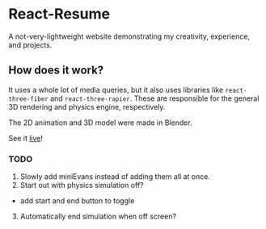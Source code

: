 # React-Resume
A not-very-lightweight website demonstrating my creativity, experience, and projects.

## How does it work?
It uses a whole lot of media queries, but it also uses libraries like `react-three-fiber` and `react-three-rapier`. These are responsible for the general 3D rendering and physics engine, respectively.

The 2D animation and 3D model were made in Blender.

See it [live](https://react-resume-mocha.vercel.app)!

### TODO
1. Slowly add miniEvans instead of adding them all at once.
2. Start out with physics simulation off?
- add start and end button to toggle
3. Automatically end simulation when off screen?
